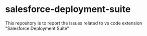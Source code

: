 # salesforce-deployment-suite
This repository is to report the issues related to vs code extension "Salesforce Deployment Suite"
